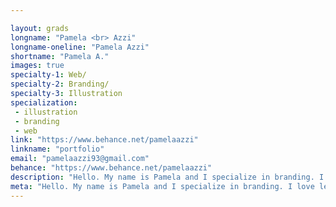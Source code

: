 ```yaml
---

layout: grads
longname: "Pamela <br> Azzi"
longname-oneline: "Pamela Azzi"
shortname: "Pamela A."
images: true
specialty-1: Web/
specialty-2: Branding/
specialty-3: Illustration
specialization:
 - illustration
 - branding
 - web
link: "https://www.behance.net/pamelaazzi"
linkname: "portfolio"
email: "pamelaazzi93@gmail.com"
behance: "https://www.behance.net/pamelaazzi"
description: "Hello. My name is Pamela and I specialize in branding. I love learning and exploring different approaches to design. I also like cats."
meta: "Hello. My name is Pamela and I specialize in branding. I love learning and exploring different approaches to design. I also like cats."
---
```

